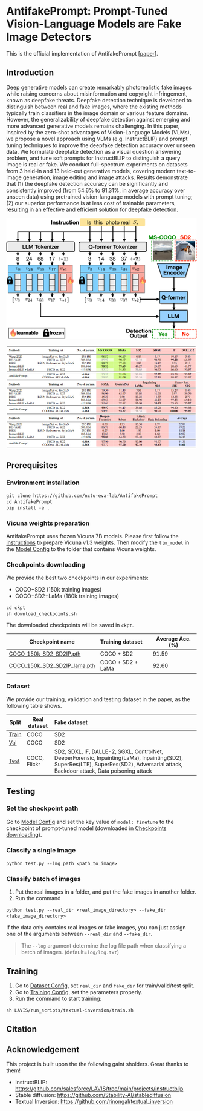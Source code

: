 # AntifakePrompt: Prompt-Tuned Vision-Language Models are Fake Image Detectors

<!--
<div align="center">
    <a><img src="docs/NYCU_logo.png"  height="100px" ></a>
    <a><img src="docs/EVA_logo.png"  height="100px" ></a>
</div>
-->

This is the official implementation of AntifakePrompt [[paper](https://arxiv.org/abs/2310.17419)].

## Introduction

Deep generative models can create remarkably photorealistic fake images while raising concerns about misinformation and copyright infringement, known as deepfake threats. Deepfake detection technique is developed to distinguish between real and fake images, where the existing methods typically train classifiers in the image domain or various feature domains. However, the generalizability of deepfake detection against emerging and more advanced generative models remains challenging. In this paper, inspired by the zero-shot advantages of Vision-Language Models (VLMs), we propose a novel approach using VLMs (e.g. InstructBLIP) and prompt tuning techniques to improve the deepfake detection accuracy over unseen data. We formulate deepfake detection as a visual question answering problem, and tune soft prompts for InstructBLIP to distinguish a query image is real or fake. We conduct full-spectrum experiments on datasets from 3 held-in and 13 held-out generative models, covering modern text-to-image generation, image editing and image attacks. Results demonstrate that (1) the deepfake detection accuracy can be significantly and consistently improved (from 54.6% to 91.31%, in average accuracy over unseen data) using pretrained vision-language models with prompt tuning; (2) our superior performance is at less cost of trainable parameters, resulting in an effective and efficient solution for deepfake detection. 

<p align="center">
<img src="docs/antifakeprompt.png" width="600">
</p>

<p align="center">
<img src="docs/results.jpg" width="800">
</p>

## Prerequisites

### Environment installation

```
git clone https://github.com/nctu-eva-lab/AntifakePrompt
cd AntifakePrompt
pip install -e .
```
### Vicuna weights preparation

AntifakePrompt uses frozen Vicuna 7B models. Please first follow the [instructions](https://github.com/lm-sys/FastChat) to prepare Vicuna v1.3 weights. Then modify the `llm_model` in the [Model Config](lavis/configs/models/blip2/blip2_instruct_vicuna7b_textinv.yaml) to the folder that contains Vicuna weights.

### Checkpoints downloading
We provide the best two checkpoints in our experiments:
- COCO+SD2 (150k training images)
- COCO+SD2+LaMa (180k training images)

```
cd ckpt
sh download_checkpoints.sh
```
The downloaded checkpoints will be saved in `ckpt`.

| Checkpoint name                                                                                                       | Training dataset  | Average Acc. (%) |
| --------------------------------------------------------------------------------------------------------------------- |:----------------- | ---------------- |
| [COCO_150k_SD2_SD2IP.pth](https://drive.google.com/file/d/1fu8oxPI0eXrqtlgYKg00SfgXC-jZVCaT/view?usp=share_link)      | COCO + SD2        | 91.59            |
| [COCO_150k_SD2_SD2IP_lama.pth](https://drive.google.com/file/d/1bltqH3KPT03ypb49c4bs0VXKsaY6lKb7/view?usp=share_link) | COCO + SD2 + LaMa | 92.60            |

### Dataset
We provide our training, validation and testing dataset in the paper, as the following table shows.


| Split | Real dataset | Fake dataset                                                                                                                                                                          |
| ----- | ------------ |:------------------------------------------------------------------------------------------------------------------------------------------------------------------------------------- |
| [Train](https://eva-lab.synology.me:8001/sharing/6EkZkWYI1) | COCO         | SD2                                                                                                                                                                                   |
| [Val](https://eva-lab.synology.me:8001/sharing/12NEnnsQ1)   | COCO         | SD2                                                                                                                                                                                   |
| [Test](https://eva-lab.synology.me:8001/sharing/LjzEDo7R0)  | COCO, Flickr | SD2, SDXL, IF, DALLE-2, SGXL, ControlNet, DeeperForensic, Inpainting(LaMa), Inpainting(SD2), SuperRes(LTE), SuperRes(SD2), Adversarial attack, Backdoor attack, Data poisoning attack |



## Testing

### Set the checkpoint path
Go to [Model Config](lavis/configs/models/blip2/blip2_instruct_vicuna7b_textinv.yaml) and set the key value of `model: finetune` to the checkpoint of prompt-tuned model (downloaded in [Checkpoints downloading](#Checkpoints-downloading)).

### Classify a single image

```
python test.py --img_path <path_to_image>
```
### Classify batch of images
1. Put the real images in a folder, and put the fake images in another folder.
2. Run the command
```
python test.py --real_dir <real_image_directory> --fake_dir <fake_image_directory>
```
If the data only contains real images or fake images, you can just assign one of the arguments between `--real_dir` and `--fake_dir`.

> The `--log` argument determine the log file path when classifying a batch of images. (default=`log/log.txt`)

## Training

1. Go to [Dataset Config](lavis/configs/datasets/textinv/textinv.yaml), set `real_dir` and `fake_dir` for train/valid/test split.
2. Go to [Training Config](lavis/projects/textual-inversion/textinv_train.yaml), set the parameters properly. 
3. Run the command to start training:

```
sh LAVIS/run_scripts/textual-inversion/train.sh
```
 
 ## Citation
 
 
 ## Acknowledgement

This project is built upon the the following gaint sholders. Great thanks to them!

- InstructBLIP: https://github.com/salesforce/LAVIS/tree/main/projects/instructblip
- Stable diffusion: https://github.com/Stability-AI/stablediffusion
- Textual Inversion: https://github.com/rinongal/textual_inversion
